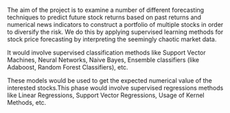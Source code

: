 The aim of the project is to examine a number of different forecasting techniques to predict 
future stock returns based on past returns and numerical news indicators to construct a 
portfolio of multiple stocks in order to diversify the risk. We do this by applying supervised 
learning methods for stock price forecasting by interpreting the seemingly chaotic market 
data. 

It would involve supervised classification methods like Support 
Vector Machines, Neural Networks, Naive Bayes, Ensemble classifiers (like 
Adaboost, Random Forest Classifiers), etc. 

These models would be used to get the expected numerical value of the 
interested stocks.This phase would involve supervised regressions methods 
like Linear Regressions, Support Vector Regressions, Usage of Kernel Methods, 
etc.
